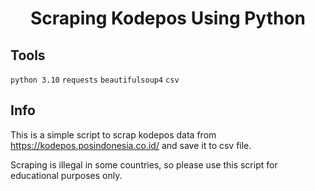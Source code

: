 # <p style='text-align:center;'>Scraping Kodepos Using Python </p>

## Tools
`python 3.10`
`requests`
`beautifulsoup4`
`csv`

## Info
This is a simple script to scrap kodepos data from https://kodepos.posindonesia.co.id/ and save it to csv file.

Scraping is illegal in some countries, so please use this script for educational purposes only.